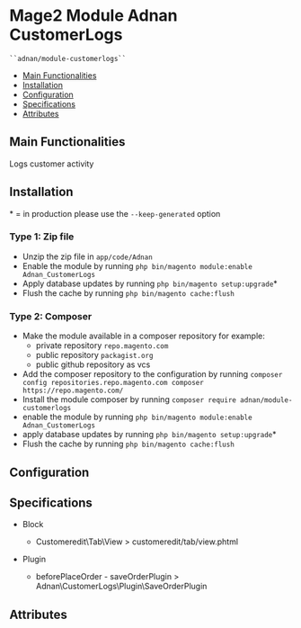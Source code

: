 # Mage2 Module Adnan CustomerLogs

    ``adnan/module-customerlogs``

 - [Main Functionalities](#markdown-header-main-functionalities)
 - [Installation](#markdown-header-installation)
 - [Configuration](#markdown-header-configuration)
 - [Specifications](#markdown-header-specifications)
 - [Attributes](#markdown-header-attributes)


## Main Functionalities
Logs customer activity

## Installation
\* = in production please use the `--keep-generated` option

### Type 1: Zip file

 - Unzip the zip file in `app/code/Adnan`
 - Enable the module by running `php bin/magento module:enable Adnan_CustomerLogs`
 - Apply database updates by running `php bin/magento setup:upgrade`\*
 - Flush the cache by running `php bin/magento cache:flush`

### Type 2: Composer

 - Make the module available in a composer repository for example:
    - private repository `repo.magento.com`
    - public repository `packagist.org`
    - public github repository as vcs
 - Add the composer repository to the configuration by running `composer config repositories.repo.magento.com composer https://repo.magento.com/`
 - Install the module composer by running `composer require adnan/module-customerlogs`
 - enable the module by running `php bin/magento module:enable Adnan_CustomerLogs`
 - apply database updates by running `php bin/magento setup:upgrade`\*
 - Flush the cache by running `php bin/magento cache:flush`


## Configuration




## Specifications

 - Block
	- Customeredit\Tab\View > customeredit/tab/view.phtml

 - Plugin
	- beforePlaceOrder - saveOrderPlugin > Adnan\CustomerLogs\Plugin\SaveOrderPlugin


## Attributes



